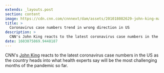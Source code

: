 ```yaml
--- 
extends: _layouts.post 
section: content 
image: https://cdn.cnn.com/cnnnext/dam/assets/201018082629-john-king-magic-wall-super-tease.jpg 
title: > 
  Coronavirus case numbers trend in wrong direction in US 
description: > 
  CNN's John King reacts to the latest coronavirus case numbers in the US as the country heads into what health experts say will be the most challenging months of the pandemic so far. 
date: 1603075869.9448187 
--- 
```

<div><a></a><p>CNN's <a href="http://www.cnn.com/profiles/john-king-profile" target="_blank">John King</a> reacts to the latest coronavirus case numbers in the US as the country heads into what health experts say will be the most challenging months of the pandemic so far.</p></div>